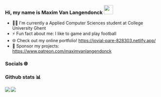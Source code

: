 ### Hi, my name is Maxim Van Langendonck <img src="https://raw.githubusercontent.com/MartinHeinz/MartinHeinz/master/wave.gif" width="30px">
- 👨‍🎓 I'm currently a Applied Computer Sciences student at College University Ghent
- ⚡ Fun fact about me: I like to game and play football
- 🌐 Check out my online portfolio! https://jovial-pare-828303.netlify.app/
- 💸 Sponsor my projects: https://www.patreon.com/maximvanlangendonck
### Socials 🌐
### Github stats 📊
<img align="center" src="https://github-readme-stats.vercel.app/api/top-langs/?username=maxim-vanlangendonck&theme=great-gatsby&show_icons=true>" />
<img align="left" src="https://github-readme-stats.vercel.app/api/stats/?username=maxim-vanlangendonck&theme=great-gatsby&show_icons=true" />
